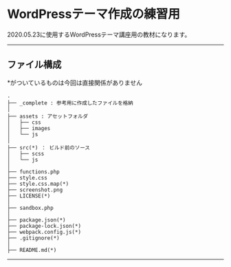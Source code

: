 # WordPressテーマ作成の練習用

2020.05.23に使用するWordPressテーマ講座用の教材になります。

----

## ファイル構成
*がついているものは今回は直接関係がありません
```
.
├── _complete : 参考用に作成したファイルを格納
│
├── assets : アセットフォルダ
│   ├── css
│   ├── images
│   └── js
│
├── src(*) ： ビルド前のソース
│   ├── scss
│   └── js
│
├── functions.php
├── style.css
├── style.css.map(*)
├── screenshot.png
├── LICENSE(*)
│
├── sandbox.php
│
├── package.json(*)
├── package-lock.json(*)
├── webpack.config.js(*)
├── .gitignore(*)
│
├── README.md(*)

```

----



